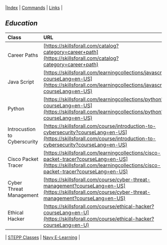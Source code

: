 <link rel="stylesheet" href="dark-theme.css">

|[Index](./index.md) | [Commands](./commands.md) | [Links](./links.md) | 


## _Education_

|Class                 | URL                                                                         |
|:---------------------|:----------------------------------------------------------------------------|
| Career Paths         | [https://skillsforall.com/catalog?category=career+path](https://skillsforall.com/catalog?category=career+path)|
| Java Script          | [https://skillsforall.com/learningcollections/javascript?courseLang=en-US](https://skillsforall.com/learningcollections/javascript?courseLang=en-US)|
| Python               | [https://skillsforall.com/learningcollections/python?courseLang=en-US](https://skillsforall.com/learningcollections/python?courseLang=en-US)|
| Introcustion to Cyberscurity | [https://skillsforall.com/course/introduction-to-cybersecurity?courseLang=en-US](https://skillsforall.com/course/introduction-to-cybersecurity?courseLang=en-US) |
| Cisco Packet Tracer    | [https://skillsforall.com/learningcollections/cisco-packet-tracer?courseLang=en-US](https://skillsforall.com/learningcollections/cisco-packet-tracer?courseLang=en-US) |
| Cyber Threat Management| [https://skillsforall.com/course/cyber-threat-management?courseLang=en-US](https://skillsforall.com/course/cyber-threat-management?courseLang=en-US) |
| Ethical Hacker  | [https://skillsforall.com/course/ethical-hacker?courseLang=en-U](https://skillsforall.com/course/ethical-hacker?courseLang=en-U) |



| [STEPP Classes](https://www.cdse.edu/) | [Navy E-Learning](http://learning.nel.navy.mil/ELIAASv2p/) |


